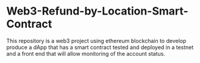 # Web3-Refund-by-Location-Smart-Contract
This repository is a web3 project using ethereum blockchain to develop produce a dApp that has a smart contract tested and deployed in a testnet and a front end that will allow monitoring of the  account status.

